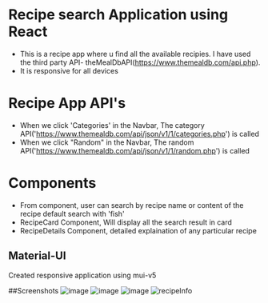 # Recipe search Application using React
- This is a recipe app where u find all the available recipies. I have used the third party API- theMealDbAPI(https://www.themealdb.com/api.php). 
- It is responsive for all devices

# Recipe App API's
- When we click 'Categories' in the Navbar, The category API('https://www.themealdb.com/api/json/v1/1/categories.php') is called
- When we click "Random" in the Navbar, The random API('https://www.themealdb.com/api/json/v1/1/random.php') is called

# Components
- From component, user can search by recipe name or content of the recipe default search with 'fish'
- RecipeCard Component, Will display all the search result in card
- RecipeDetails Component, detailed explaination of any particular recipe 

## Material-UI 

Created responsive application using mui-v5

##Screenshots
![image](https://user-images.githubusercontent.com/112680840/189846466-a117736e-8e9c-48e3-878b-1a9a913b34c4.png)
![image](https://user-images.githubusercontent.com/112680840/189846637-78d418a8-dd49-4434-a8bd-06bc3f59038c.png)
![image](https://user-images.githubusercontent.com/112680840/189847114-504ab88e-484c-48b7-a3c1-5f5b6bf4ef46.png)
![recipeInfo](https://user-images.githubusercontent.com/112680840/189847505-beb9683f-b796-437d-96c1-c9027fe09716.jpeg)




